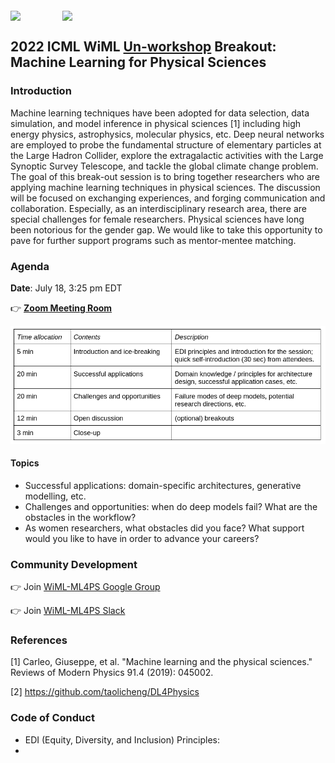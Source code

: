 <img align="middle" src="https://user-images.githubusercontent.com/7528451/179375181-a9237bc2-db59-4755-9f95-562583544dd8.png" width="200"/> &nbsp; &nbsp; &nbsp; &nbsp; &nbsp; &nbsp;&nbsp;&nbsp; &nbsp; <img align="middle" src="https://user-images.githubusercontent.com/7528451/179375185-7d340f09-2318-46ef-b18a-53b1cbcacafa.png" width="150"/>

## 2022 ICML WiML [Un-workshop](https://sites.google.com/wimlworkshop.org/wiml-unworkshop2022/) Breakout: Machine Learning for Physical Sciences

### Introduction
Machine learning techniques have been adopted for data selection, data simulation, and model inference in physical sciences [1] including high energy physics, astrophysics, molecular physics, etc. Deep neural networks are employed to probe the fundamental structure of elementary particles at the Large Hadron Collider, explore the extragalactic activities with the Large Synoptic Survey Telescope, and tackle the global climate change problem. The goal of this break-out session is to bring together researchers who are applying machine learning techniques in physical sciences. The discussion will be focused on exchanging experiences, and forging communication and collaboration. Especially, as an interdisciplinary research area, there are special challenges for female researchers. Physical sciences have long been notorious for the gender gap. We would like to take this opportunity to pave for further support programs such as mentor-mentee matching.

### Agenda

**Date**: July 18, 3:25 pm EDT

:point_right: [**Zoom Meeting Room**](https://umontreal.zoom.us/j/87026523803?pwd=N2xDVUpyanRIVTNsbThnY0QyTmdMUT09)

![](assets/ML4PS-agenda.png)

#### Topics
* Successful applications: domain-specific architectures, generative modelling, etc. 
* Challenges and opportunities: when do deep models fail? What are the obstacles in the workflow? 
* As women researchers, what obstacles did you face? What support would you like to have in order to advance your careers?

### Community Development

:point_right: Join [WiML-ML4PS Google Group](https://groups.google.com/g/wiml-ml4ps)

:point_right: Join [WiML-ML4PS Slack](https://join.slack.com/t/wiml-ml4ps/shared_invite/zt-1cmcup44z-siMKjDq2I8tFTaADZGmxfA)

### References

[1] Carleo, Giuseppe, et al. "Machine learning and the physical sciences." Reviews of Modern Physics 91.4 (2019): 045002.

[2] https://github.com/taolicheng/DL4Physics

### Code of Conduct
* EDI (Equity, Diversity, and Inclusion) Principles:
* 
